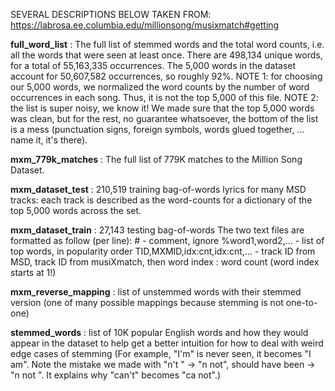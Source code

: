 SEVERAL DESCRIPTIONS BELOW TAKEN FROM: https://labrosa.ee.columbia.edu/millionsong/musixmatch#getting

**full_word_list** : The full list of stemmed words and the total word counts, i.e. all the words that were seen at least once. There are 498,134 unique words, for a total of 55,163,335 occurrences. The 5,000 words in the dataset account for 50,607,582 occurrences, so roughly 92%. NOTE 1: for choosing our 5,000 words, we normalized the word counts by the number of word occurrences in each song. Thus, it is not the top 5,000 of this file. NOTE 2: the list is super noisy, we know it! We made sure that the top 5,000 words was clean, but for the rest, no guarantee whatsoever, the bottom of the list is a mess (punctuation signs, foreign symbols, words glued together, ... name it, it's there).

**mxm_779k_matches** : The full list of 779K matches to the Million Song Dataset.

**mxm_dataset_test** :  210,519 training bag-of-words lyrics for many MSD tracks: each track is described as the word-counts for a dictionary of the top 5,000 words across the set.

**mxm_dataset_train** : 27,143 testing bag-of-words
	The two text files are formatted as follow (per line):
	# - comment, ignore
	%word1,word2,... - list of top words, in popularity order
	TID,MXMID,idx:cnt,idx:cnt,... - track ID from MSD, track ID from musiXmatch,
	then word index : word count (word index starts at 1!)

**mxm_reverse_mapping** : list of unstemmed words with their stemmed version (one of many possible mappings because stemming is not one-to-one)

**stemmed_words** : list of 10K popular English words and how they would appear in the dataset to help get a better intuition for how to deal with weird edge cases of stemming (For example, "I'm" is never seen, it becomes "I am". Note the mistake we made with "n't " -> "n not", should have been -> "n not ". It explains why "can't" becomes "ca not".)
